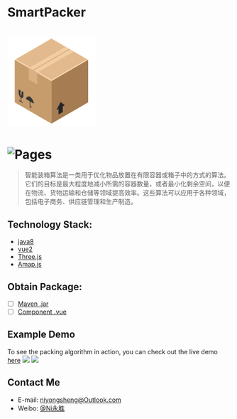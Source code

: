 # SmartPacker
![(logo)](./logo.png)
===
![Pages](https://img.shields.io/badge/Developing-0.0.1-brightgreen.svg?style=flat-square)
===

> 智能装箱算法是一类用于优化物品放置在有限容器或箱子中的方式的算法。它们的目标是最大程度地减小所需的容器数量，或者最小化剩余空间，以便在物流、货物运输和仓储等领域提高效率。这些算法可以应用于各种领域，包括电子商务、供应链管理和生产制造。

## Technology Stack:
* [java8]()
* [vue2]()
* [Three.js]()
* [Amap.js]()

## Obtain Package:
- [ ] [Maven .jar]()
- [ ] [Component .vue]()

## Example Demo
To see the packing algorithm in action, you can check out the live demo [here](http://119.3.128.220:8100)
<img src="./Nov-01-2023 17-26-40.gif">
<img src="./Nov-01-2023 17-30-40.gif">

## Contact Me
* E-mail: niyongsheng@Outlook.com
* Weibo: [@Ni永胜](https://weibo.com/u/7317805089)
